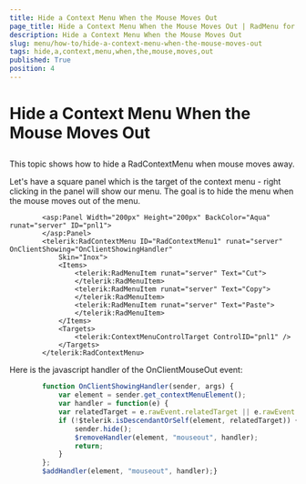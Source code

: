 ```yaml
---
title: Hide a Context Menu When the Mouse Moves Out
page_title: Hide a Context Menu When the Mouse Moves Out | RadMenu for ASP.NET AJAX Documentation
description: Hide a Context Menu When the Mouse Moves Out
slug: menu/how-to/hide-a-context-menu-when-the-mouse-moves-out
tags: hide,a,context,menu,when,the,mouse,moves,out
published: True
position: 4
---
```


# Hide a Context Menu When the Mouse Moves Out





## 

This topic shows how to hide a RadContextMenu when mouse moves away.

Let's have a square panel which is the target of the context menu - right clicking in the panel will show our menu. The goal is to hide the menu when the mouse moves out of the menu.

````ASPNET
	    <asp:Panel Width="200px" Height="200px" BackColor="Aqua" runat="server" ID="pnl1">
	    </asp:Panel>
	    <telerik:RadContextMenu ID="RadContextMenu1" runat="server" OnClientShowing="OnClientShowingHandler"
	        Skin="Inox">
	        <Items>
	            <telerik:RadMenuItem runat="server" Text="Cut">
	            </telerik:RadMenuItem>
	            <telerik:RadMenuItem runat="server" Text="Copy">
	            </telerik:RadMenuItem>
	            <telerik:RadMenuItem runat="server" Text="Paste">
	            </telerik:RadMenuItem>
	        </Items>
	        <Targets>
	            <telerik:ContextMenuControlTarget ControlID="pnl1" />
	        </Targets>
	    </telerik:RadContextMenu>
````



Here is the javascript handler of the OnClientMouseOut event:

````JavaScript
	    function OnClientShowingHandler(sender, args) {
	        var element = sender.get_contextMenuElement();
	        var handler = function(e) {
	        var relatedTarget = e.rawEvent.relatedTarget || e.rawEvent.toElement;
	        if (!$telerik.isDescendantOrSelf(element, relatedTarget)) {
	            sender.hide();
	            $removeHandler(element, "mouseout", handler);
	            return;
	        }
	    };    
	    $addHandler(element, "mouseout", handler);}
````


